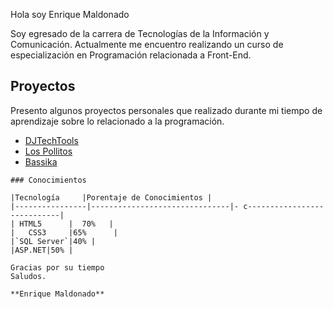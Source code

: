 
Hola soy Enrique Maldonado

Soy egresado de la carrera de Tecnologías de la Información y Comunicación. Actualmente me encuentro realizando un curso de especialización en Programación relacionada a Front-End.

## Proyectos

Presento algunos proyectos personales que realizado durante mi tiempo de aprendizaje sobre lo relacionado a la programación.

 - [DJTechTools](https://djtechtools.com)
  - [Los Pollitos](https://pollitosbrasas.pe)
   - [Bassika](https://bassika.pe)



    ### Conocimientos

    |Tecnología     |Porentaje de Conocimientos |
    |----------------|-------------------------------|- c----------------------------|
    | HTML5      |  70%   |
    |   CSS3     |65%      |
    |`SQL Server`|40% |
    |ASP.NET|50% |

    Gracias por su tiempo
    Saludos.

    **Enrique Maldonado**
